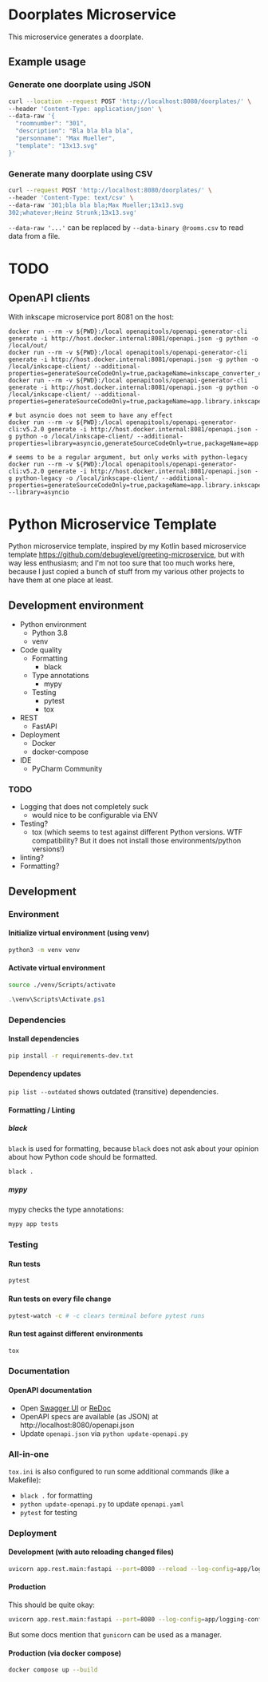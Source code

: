 # Doorplates Microservice

This microservice generates a doorplate.

## Example usage

### Generate one doorplate using JSON

```bash
curl --location --request POST 'http://localhost:8080/doorplates/' \
--header 'Content-Type: application/json' \
--data-raw '{
  "roomnumber": "301",
  "description": "Bla bla bla bla",
  "personname": "Max Mueller",
  "template": "13x13.svg"
}'
```

### Generate many doorplate using CSV

```bash
curl --request POST 'http://localhost:8080/doorplates/' \
--header 'Content-Type: text/csv' \
--data-raw '301;bla bla bla;Max Mueller;13x13.svg
302;whatever;Heinz Strunk;13x13.svg'
```

`--data-raw '...'` can be replaced by `--data-binary @rooms.csv` to read data from a file.

# TODO
## OpenAPI clients
With inkscape microservice port 8081 on the host:
```
docker run --rm -v ${PWD}:/local openapitools/openapi-generator-cli generate -i http://host.docker.internal:8081/openapi.json -g python -o /local/out/
docker run --rm -v ${PWD}:/local openapitools/openapi-generator-cli generate -i http://host.docker.internal:8081/openapi.json -g python -o /local/inkscape-client/ --additional-properties=generateSourceCodeOnly=true,packageName=inkscape_converter_client
docker run --rm -v ${PWD}:/local openapitools/openapi-generator-cli generate -i http://host.docker.internal:8081/openapi.json -g python -o /local/inkscape-client/ --additional-properties=generateSourceCodeOnly=true,packageName=app.library.inkscape_converter_client

# but asyncio does not seem to have any effect
docker run --rm -v ${PWD}:/local openapitools/openapi-generator-cli:v5.2.0 generate -i http://host.docker.internal:8081/openapi.json -g python -o /local/inkscape-client/ --additional-properties=library=asyncio,generateSourceCodeOnly=true,packageName=app.library.inkscape_converter_client

# seems to be a regular argument, but only works with python-legacy
docker run --rm -v ${PWD}:/local openapitools/openapi-generator-cli:v5.2.0 generate -i http://host.docker.internal:8081/openapi.json -g python-legacy -o /local/inkscape-client/ --additional-properties=generateSourceCodeOnly=true,packageName=app.library.inkscape_converter_client --library=asyncio
```


# Python Microservice Template

Python microservice template, inspired by my Kotlin based microservice
template https://github.com/debuglevel/greeting-microservice, but with way less enthusiasm; and I'm not too sure that
too much works here, because I just copied a bunch of stuff from my various other projects to have them at one place at
least.

## Development environment

* Python environment
    * Python 3.8
    * venv
* Code quality
    * Formatting
        * black
    * Type annotations
        * mypy
    * Testing
        * pytest
        * tox
* REST
    * FastAPI
* Deployment
    * Docker
    * docker-compose
* IDE
    * PyCharm Community

### TODO

* Logging that does not completely suck
    * would nice to be configurable via ENV
* Testing?
    * tox (which seems to test against different Python versions. WTF compatibility? But it does not install those
      environments/python versions!)
* linting?
* Formatting?

## Development

### Environment

#### Initialize virtual environment (using venv)

```sh
python3 -m venv venv
```

#### Activate virtual environment

```sh
source ./venv/Scripts/activate
```

```powershell
.\venv\Scripts\Activate.ps1
```

### Dependencies

#### Install dependencies

```sh
pip install -r requirements-dev.txt
```

#### Dependency updates

`pip list --outdated` shows outdated (transitive) dependencies.

#### Formatting / Linting

##### black

`black` is used for formatting, because `black` does not ask about your opinion about how Python code should be formatted.

```bash
black .
```

##### mypy

mypy checks the type annotations:

```sh
mypy app tests
```

### Testing

#### Run tests

```sh
pytest
```

#### Run tests on every file change

```sh
pytest-watch -c # -c clears terminal before pytest runs
```

#### Run test against different environments

```sh
tox
```

### Documentation

#### OpenAPI documentation

* Open [Swagger UI](http://localhost:8080/docs) or [ReDoc](http://localhost:8080/redoc)
* OpenAPI specs are available (as JSON) at http://localhost:8080/openapi.json 
* Update `openapi.json` via `python update-openapi.py`

### All-in-one
`tox.ini` is also configured to run some additional commands (like a Makefile):
* `black .` for formatting
* `python update-openapi.py` to update `openapi.yaml`
* `pytest` for testing

### Deployment

#### Development (with auto reloading changed files)

```sh
uvicorn app.rest.main:fastapi --port=8080 --reload --log-config=app/logging-config.yaml
```

#### Production

This should be quite okay:

```sh
uvicorn app.rest.main:fastapi --port=8080 --log-config=app/logging-config.yaml
```

But some docs mention that `gunicorn` can be used as a manager.

#### Production (via docker compose)

```sh
docker compose up --build
```


